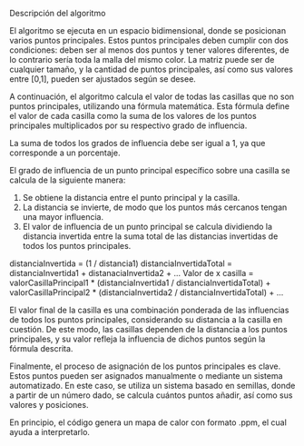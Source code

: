 Descripción del algoritmo 

El algoritmo se ejecuta en un espacio bidimensional, donde se posicionan varios puntos principales. 
Estos puntos principales deben cumplir con dos condiciones: deben ser al menos dos puntos y tener valores diferentes, de lo contrario sería toda la malla del mismo color. La matriz puede ser de cualquier tamaño, y la cantidad de puntos principales, así como sus valores entre [0,1], pueden ser ajustados según se desee.

A continuación, el algoritmo calcula el valor de todas las casillas que no son puntos principales, utilizando una fórmula matemática. Esta fórmula define el valor de cada casilla como la suma de los valores de los puntos principales multiplicados por su respectivo grado de influencia.

La suma de todos los grados de influencia debe ser igual a 1, ya que corresponde a un porcentaje.

El grado de influencia de un punto principal específico sobre una casilla se calcula de la siguiente manera:
1. Se obtiene la distancia entre el punto principal y la casilla.
2. La distancia se invierte, de modo que los puntos más cercanos tengan una mayor influencia.
3. El valor de influencia de un punto principal se calcula dividiendo la distancia invertida entre la suma total de las distancias invertidas de todos los puntos principales.

distanciaInvertida = (1 / distancia1)
distanciaInvertidaTotal = distanciaInvertida1 + distanaciaInvertida2 + ...
Valor de x casilla = valorCasillaPrincipal1 * (distanciaInvertida1 / distanciaInvertidaTotal) + valorCasillaPrincipal2 * (distanciaInvertida2 / distanciaInvertidaTotal) + ... 

El valor final de la casilla es una combinación ponderada de las influencias de todos los puntos principales, considerando su distancia a la casilla en cuestión.
De este modo, las casillas dependen de la distancia a los puntos principales, y su valor refleja la influencia de dichos puntos según la fórmula descrita.

Finalmente, el proceso de asignación de los puntos principales es clave. Estos puntos pueden ser asignados manualmente o mediante un sistema automatizado. En este caso, se utiliza un sistema basado en semillas, donde a partir de un número dado, se calcula cuántos puntos añadir, así como sus valores y posiciones.

En principio, el código genera un mapa de calor con formato .ppm, el cual ayuda a interpretarlo.
